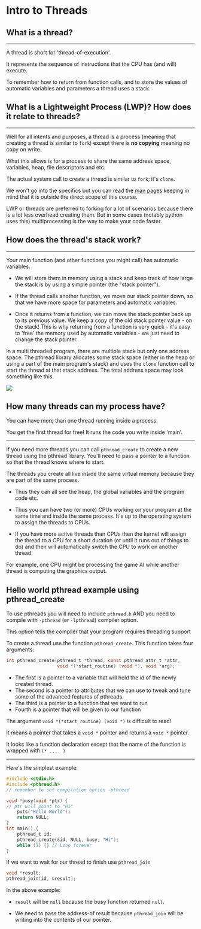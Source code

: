 # Intro to Threads

## What is a thread?

----

A thread is short for 'thread-of-execution'. 

It represents the sequence of instructions that the CPU has (and will) execute. 

To remember how to return from function calls, and to store the values of automatic variables and  parameters a thread uses a stack.


## What is a Lightweight Process (LWP)? How does it relate to threads?

----


Well for all intents and purposes, a thread is a process (meaning that creating a thread is similar to `fork`) except there is **no copying** meaning no copy on write. 

What this allows is for a process to share the same address space, variables, heap, file descriptors and etc.

The actual system call to create a thread is similar to `fork`; it's `clone`. 

We won't go into the specifics but you can read the [man pages](http://man7.org/linux/man-pages/man2/clone.2.html) keeping in mind that it is outside the direct scope of this course.

LWP or threads are preferred to forking for a lot of scenarios because there is a lot less overhead creating them. 
But in some cases (notably python uses this) multiprocessing is the way to make your code faster.

## How does the thread's stack work?

----

Your main function (and other functions you might call) has automatic variables. 

* We will store them in memory using a stack and keep track of how large the stack is by using a simple pointer (the "stack pointer"). 

* If the thread calls another function, we move our stack pointer down, so
 that we have more space for parameters and automatic variables. 

* Once it returns from a function, we can move the stack pointer back up to
 its previous value. We keep a copy of the old stack pointer value - on the stack! 
 This is why returning from a function is very quick - it's easy to 'free' the memory used by automatic variables - we just need to change the stack pointer.

In a multi threaded program, there are multiple stack but only one address space. The pthread library allocates some stack space (either in the heap or using a part of the main program's stack) and uses the `clone` function call to start the thread at that stack address. The total address space may look something like this.

![](https://i.imgur.com/ac2QDwu.png)

## How many threads can my process have?

You can have more than one thread running inside a process. 

You get the first thread for free! It runs the code you write inside 'main'. 

----

If you need more threads you can call `pthread_create` to create a new thread using the pthread library. 
You'll need to pass a pointer to a function so that the thread knows where to start.

The threads you create all live inside the same virtual memory because they are part of the same process. 

* Thus they can all see the heap, the global variables and the program code etc. 
* Thus you can have two (or more) CPUs working on your program at the same time and inside the same process. 
It's up to the operating system to assign the threads to CPUs. 

* If you have more active threads than CPUs then the kernel will assign the
thread to a CPU for a short duration (or until it runs out of things to do) and 
then will automatically switch the CPU to work on another thread. 

For example, one CPU might be processing the game AI while another thread is computing the graphics output.

## Hello world pthread example using pthread_create 

To use pthreads you will need to include `pthread.h` AND you need to compile with `-pthread` (or `-lpthread`) compiler option. 

This option tells the compiler that your program requires threading support

To create a thread use the function `pthread_create`. This function takes four arguments:
```C
int pthread_create(pthread_t *thread, const pthread_attr_t *attr,
                   void *(*start_routine) (void *), void *arg);
```

* The first is a pointer to a variable that will hold the id of the newly created thread.
* The second is a pointer to attributes that we can use to tweak and tune some of the advanced features of pthreads.
* The third is a pointer to a function that we want to run
* Fourth is a pointer that will be given to our function

The argument `void *(*start_routine) (void *)` is difficult to read! 

It means a pointer that takes a `void *` pointer and returns a `void *` pointer. 

It looks like a function declaration except that the name of the function is wrapped with `(* .... )`

----

Here's the simplest example:
```C
#include <stdio.h>
#include <pthread.h>
// remember to set compilation option -pthread

void *busy(void *ptr) {
// ptr will point to "Hi"
    puts("Hello World");
    return NULL;
}
int main() {
    pthread_t id;
    pthread_create(&id, NULL, busy, "Hi");
    while (1) {} // Loop forever
}
```
If we want to wait for our thread to finish use `pthread_join`
```C
void *result;
pthread_join(id, &result);
```

In the above example:

* `result` will be `null` because the busy function returned `null`.

* We need to pass the address-of result because `pthread_join` will be writing
 into the contents of our pointer.
